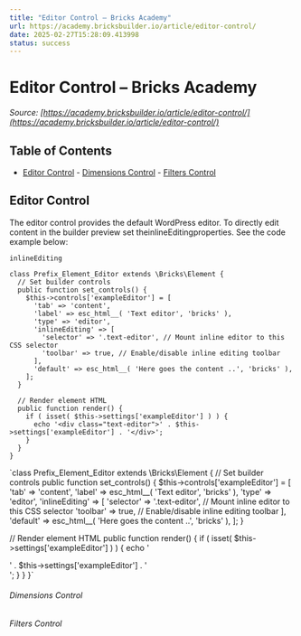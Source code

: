 ```yaml
---
title: "Editor Control – Bricks Academy"
url: https://academy.bricksbuilder.io/article/editor-control/
date: 2025-02-27T15:28:09.413998
status: success
---
```


# Editor Control – Bricks Academy

*Source: [https://academy.bricksbuilder.io/article/editor-control/](https://academy.bricksbuilder.io/article/editor-control/)*

## Table of Contents

- [Editor Control](#editor-control)
        - [Dimensions Control](#dimensions-control)
        - [Filters Control](#filters-control)

## Editor Control

The editor control provides the default WordPress editor. To directly edit content in the builder preview set theinlineEditingproperties. See the code example below:

`inlineEditing`

```
class Prefix_Element_Editor extends \Bricks\Element {
  // Set builder controls
  public function set_controls() {
    $this->controls['exampleEditor'] = [
      'tab' => 'content',
      'label' => esc_html__( 'Text editor', 'bricks' ),
      'type' => 'editor',
      'inlineEditing' => [
        'selector' => '.text-editor', // Mount inline editor to this CSS selector
        'toolbar' => true, // Enable/disable inline editing toolbar
      ],
      'default' => esc_html__( 'Here goes the content ..', 'bricks' ),
    ];
  }

  // Render element HTML
  public function render() {
    if ( isset( $this->settings['exampleEditor'] ) ) {
      echo '<div class="text-editor">' . $this->settings['exampleEditor'] . '</div>';
    }
  }
}
```

`class Prefix_Element_Editor extends \Bricks\Element {
  // Set builder controls
  public function set_controls() {
    $this->controls['exampleEditor'] = [
      'tab' => 'content',
      'label' => esc_html__( 'Text editor', 'bricks' ),
      'type' => 'editor',
      'inlineEditing' => [
        'selector' => '.text-editor', // Mount inline editor to this CSS selector
        'toolbar' => true, // Enable/disable inline editing toolbar
      ],
      'default' => esc_html__( 'Here goes the content ..', 'bricks' ),
    ];
  }

  // Render element HTML
  public function render() {
    if ( isset( $this->settings['exampleEditor'] ) ) {
      echo '<div class="text-editor">' . $this->settings['exampleEditor'] . '</div>';
    }
  }
}`

###### Dimensions Control

###### Filters Control

